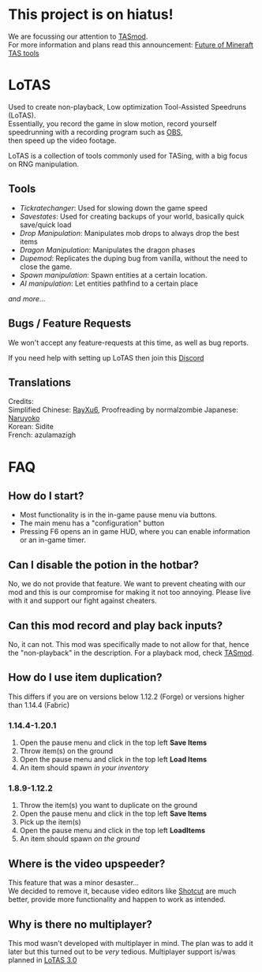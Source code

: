﻿# This project is on hiatus!
We are focussing our attention to [TASmod](https://github.com/MinecraftTAS/TASmod).  
For more information and plans read this announcement: [Future of Mineraft TAS tools](https://gist.github.com/ScribbleTAS/43b18e8a92a111e92bf4bb0d9cf49e99)

# LoTAS
Used to create non-playback, Low optimization Tool-Assisted Speedruns (LoTAS).  
Essentially, you record the game in slow motion, record yourself speedrunning with a recording program such as [OBS](https://obsproject.com),  
then speed up the video footage.  

LoTAS is a collection of tools commonly used for TASing, with a big focus on RNG manipulation.  

## Tools
- *Tickratechanger*: Used for slowing down the game speed
- *Savestates*: Used for creating backups of your world, basically quick save/quick load
- *Drop Manipulation*: Manipulates mob drops to always drop the best items
- *Dragon Manipulation*: Manipulates the dragon phases
- *Dupemod*: Replicates the duping bug from vanilla, without the need to close the game.
- *Spawn manipulation*: Spawn entities at a certain location.
- *AI manipulation*: Let entities pathfind to a certain place  

*and more...*
## Bugs / Feature Requests
We won't accept any feature-requests at this time, as well as bug reports.

If you need help with setting up LoTAS then join this [Discord](https://discord.gg/minecraft-tas-373166430478401555)

## Translations
Credits:  
Simplified Chinese: [RayXu6](https://github.com/Naruyoko), Proofreading by normalzombie
Japanese: [Naruyoko](https://github.com/Naruyoko)  
Korean: Sidite  
French: azulamazigh  

# FAQ
## How do I start?
- Most functionality is in the in-game pause menu via buttons.
- The main menu has a "configuration" button
- Pressing F6 opens an in game HUD, where you can enable information or an in-game timer.

## Can I disable the potion in the hotbar?
No, we do not provide that feature. We want to prevent cheating with our mod and this is our compromise for making it not too annoying. Please live with it and support our fight against cheaters.

## Can this mod record and play back inputs?
No, it can not. This mod was specifically made to not allow for that, hence the "non-playback" in the description. For a playback mod, check [TASmod](https://github.com/MinecraftTAS/TASmod).

## How do I use item duplication?
This differs if you are on versions below 1.12.2 (Forge) or versions higher than 1.14.4 (Fabric)

### 1.14.4-1.20.1
1. Open the pause menu and click in the top left **Save Items**
2. Throw item(s) on the ground
3. Open the pause menu and click in the top left **Load Items**
4. An item should spawn *in your inventory*

### 1.8.9-1.12.2
1. Throw the item(s) you want to duplicate on the ground
2. Open the pause menu and click in the top left **Save Items**
3. Pick up the item(s)
4. Open the pause menu and click in the top left **LoadItems**
5. An item should spawn *on the ground*

## Where is the video upspeeder?
This feature that was a minor desaster...  
We decided to remove it, because video editors like [Shotcut](https://shotcut.org) are much better, provide more functionality and happen to work as intended.  

## Why is there no multiplayer?
This mod wasn't developed with multiplayer in mind. The plan was to add it later but this turned out to be *very* tedious. Multiplayer support is/was planned in [LoTAS 3.0](https://github.com/MinecraftTAS/LoTAS/tree/dev-3.0.0)
